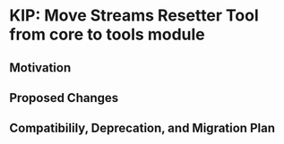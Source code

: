 # KIP: Move Streams Resetter Tool from core to tools module

## Motivation

## Proposed Changes

## Compatibilily, Deprecation, and Migration Plan